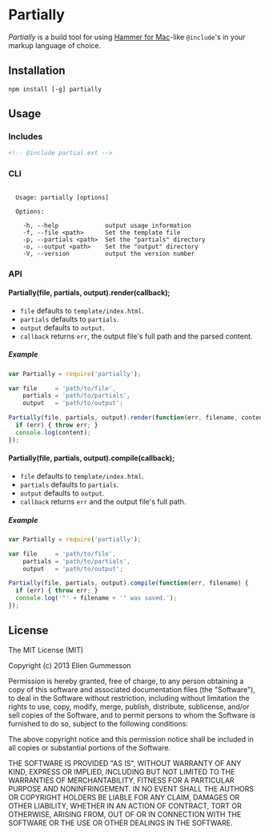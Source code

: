 # Partially

*Partially* is a build tool for using [Hammer for Mac](http://hammerformac.com/)-like `@include`'s in your markup language of choice.

## Installation

~~~
npm install [-g] partially
~~~

## Usage

### Includes

~~~ html
<!-- @include partial.ext -->
~~~

### CLI

~~~

  Usage: partially [options]

  Options:

    -h, --help             output usage information
    -f, --file <path>      Set the template file
    -p, --partials <path>  Set the "partials" directory
    -o, --output <path>    Set the "output" directory
    -V, --version          output the version number

~~~

### API

#### Partially(file, partials, output).render(callback);

- `file` defaults to `template/index.html`.
- `partials` defaults to `partials`.
- `output` defaults to `output`.
- `callback` returns `err`, the output file's full path and the parsed content.

##### Example

~~~ javascript
var Partially = require('partially');

var file     = 'path/to/file',
    partials = 'path/to/partials',
    output   = 'path/to/output';

Partially(file, partials, output).render(function(err, filename, content) {
  if (err) { throw err; }
  console.log(content);
});
~~~

#### Partially(file, partials, output).compile(callback);

- `file` defaults to `template/index.html`.
- `partials` defaults to `partials`.
- `output` defaults to `output`.
- `callback` returns `err` and the output file's full path.

##### Example

~~~ javascript
var Partially = require('partially');

var file     = 'path/to/file',
    partials = 'path/to/partials',
    output   = 'path/to/output';

Partially(file, partials, output).compile(function(err, filename) {
  if (err) { throw err; }
  console.log('"' + filename + '" was saved.');
});
~~~

## License

The MIT License (MIT)

Copyright (c) 2013 Ellen Gummesson

Permission is hereby granted, free of charge, to any person obtaining a copy
of this software and associated documentation files (the "Software"), to deal
in the Software without restriction, including without limitation the rights
to use, copy, modify, merge, publish, distribute, sublicense, and/or sell
copies of the Software, and to permit persons to whom the Software is
furnished to do so, subject to the following conditions:

The above copyright notice and this permission notice shall be included in
all copies or substantial portions of the Software.

THE SOFTWARE IS PROVIDED "AS IS", WITHOUT WARRANTY OF ANY KIND, EXPRESS OR
IMPLIED, INCLUDING BUT NOT LIMITED TO THE WARRANTIES OF MERCHANTABILITY,
FITNESS FOR A PARTICULAR PURPOSE AND NONINFRINGEMENT. IN NO EVENT SHALL THE
AUTHORS OR COPYRIGHT HOLDERS BE LIABLE FOR ANY CLAIM, DAMAGES OR OTHER
LIABILITY, WHETHER IN AN ACTION OF CONTRACT, TORT OR OTHERWISE, ARISING FROM,
OUT OF OR IN CONNECTION WITH THE SOFTWARE OR THE USE OR OTHER DEALINGS IN
THE SOFTWARE.
